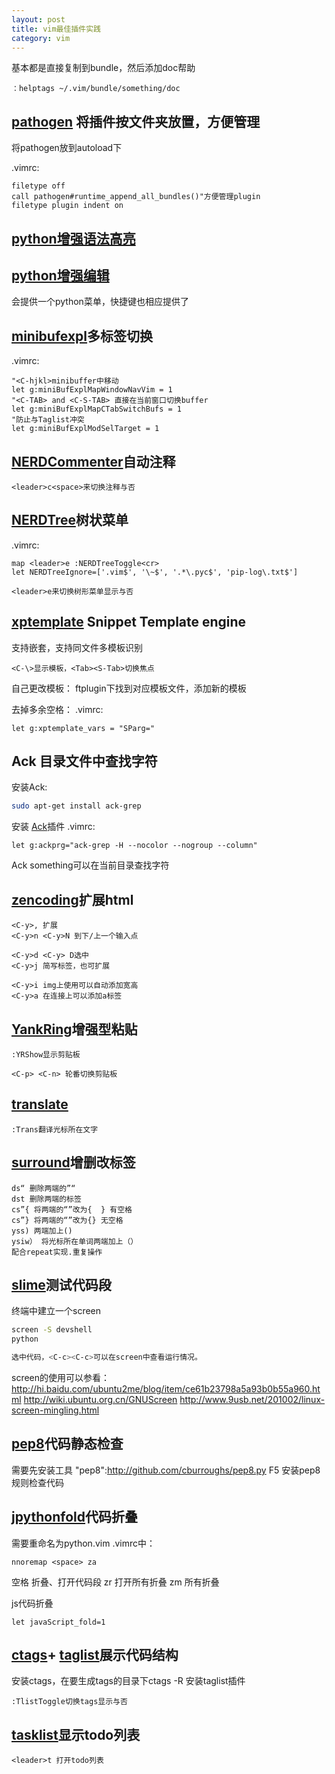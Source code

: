 ```yaml
---
layout: post
title: vim最佳插件实践
category: vim
---
```


基本都是直接复制到bundle，然后添加doc帮助 

```
：helptags ~/.vim/bundle/something/doc
```

## [pathogen](http://www.vim.org/scripts/script.php?script_id=2332) 将插件按文件夹放置，方便管理 

将pathogen放到autoload下 

.vimrc: 

```vim
filetype off
call pathogen#runtime_append_all_bundles()"方便管理plugin
filetype plugin indent on
```

## [python增强语法高亮](http://www.vim.org/scripts/script.php?script_id=790)

## [python增强编辑](http://www.vim.org/scripts/script.php?script_id=30)

会提供一个python菜单，快捷键也相应提供了 

## [minibufexpl](http://www.vim.org/scripts/script.php?script_id=159)多标签切换 

.vimrc: 

```vim
"<C-hjkl>minibuffer中移动
let g:miniBufExplMapWindowNavVim = 1
"<C-TAB> and <C-S-TAB> 直接在当前窗口切换buffer
let g:miniBufExplMapCTabSwitchBufs = 1
"防止与Taglist冲突
let g:miniBufExplModSelTarget = 1
```

## [NERDCommenter](http://www.vim.org/scripts/script.php?script_id=1218)自动注释 

```
<leader>c<space>来切换注释与否
```

## [NERDTree](http://www.vim.org/scripts/script.php?script_id=1658)树状菜单 

.vimrc: 

```vim
map <leader>e :NERDTreeToggle<cr>
let NERDTreeIgnore=['.vim$', '\~$', '.*\.pyc$', 'pip-log\.txt$']
```

```
<leader>e来切换树形菜单显示与否 
```

## [xptemplate](http://code.google.com/p/xptemplate/) Snippet Template engine 
支持嵌套，支持同文件多模板识别 

```
<C-\>显示模板，<Tab><S-Tab>切换焦点 
```

自己更改模板： 
ftplugin下找到对应模板文件，添加新的模板 

去掉多余空格： 
.vimrc: 

```vim
let g:xptemplate_vars = "SParg="
```

## Ack 目录文件中查找字符 

安装Ack: 

```bash
sudo apt-get install ack-grep
```

安装 [Ack](https://github.com/mileszs/ack.vim)插件 
.vimrc: 

```vim
let g:ackprg="ack-grep -H --nocolor --nogroup --column"
```

Ack something可以在当前目录查找字符 

## [zencoding](http://www.vim.org/scripts/script.php?script_id=2981)扩展html 

```
<C-y>, 扩展 
<C-y>n <C-y>N 到下/上一个输入点 

<C-y>d <C-y> D选中 
<C-y>j 简写标签，也可扩展 

<C-y>i img上使用可以自动添加宽高 
<C-y>a 在连接上可以添加a标签 
```

## [YankRing](http://www.vim.org/scripts/script.php?script_id=1234)增强型粘贴 

```
:YRShow显示剪贴板 

<C-p> <C-n> 轮番切换剪贴板 
```

## [translate](http://www.vim.org/scripts/script.php?script_id=2996)

```
:Trans翻译光标所在文字 
```

## [surround](http://www.vim.org/scripts/script.php?script_id=1697)增删改标签 

```
ds“ 删除两端的”“ 
dst 删除两端的标签 
cs”{ 将两端的“”改为{  } 有空格 
cs”} 将两端的“”改为{} 无空格 
yss) 两端加上() 
ysiw） 将光标所在单词两端加上（） 
配合repeat实现.重复操作 
```

## [slime](https://github.com/jpalardy/dotfiles/raw/master/vim/plugin/slime.vim)测试代码段 

终端中建立一个screen 

```bash
screen -S devshell
python

选中代码，<C-c><C-c>可以在screen中查看运行情况。 
```

screen的使用可以参看： 
http://hi.baidu.com/ubuntu2me/blog/item/ce61b23798a5a93b0b55a960.html 
http://wiki.ubuntu.org.cn/GNUScreen 
http://www.9usb.net/201002/linux-screen-mingling.html 

## [pep8](http://www.vim.org/scripts/script.php?script_id=2914)代码静态检查 

需要先安装工具 "pep8":http://github.com/cburroughs/pep8.py 
F5 安装pep8规则检查代码 

## [jpythonfold](http://www.vim.org/scripts/script.php?script_id=2527)代码折叠 

需要重命名为python.vim 
.vimrc中： 

```vim
nnoremap <space> za
```

空格 折叠、打开代码段 
zr 打开所有折叠 
zm 所有折叠 

js代码折叠 

```vim
let javaScript_fold=1 
```

## [ctags](http://ctags.sourceforge.net/)+ [taglist](http://www.vim.org/scripts/script.php?script_id=273)展示代码结构 

安装ctags，在要生成tags的目录下ctags -R 
安装taglist插件 

```vim
:TlistToggle切换tags显示与否 
```

## [tasklist](http://www.vim.org/scripts/script.php?script_id=2607)显示todo列表 

```vim
<leader>t 打开todo列表 
```
